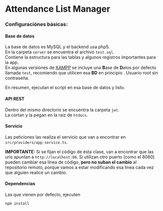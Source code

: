 # Attendance List Manager


### Configuraciónes básicas:

#### Base de datos

La base de datos es MySQL y el backend usa php5.  
En la carpeta `server` se encuentra el archivo `test.sql`.  
Contiene la estructura para las tablas y algunos registros importantes para la app.  
En algunas versiones de [XAMPP](https://www.apachefriends.org/es/index.html) se incluye una **B**ase de **D**atos por defecto llamada `test`, recomiendo que utilicen esa **BD** en principio . Usuario root sin contraseña.

En resumen, ejecutan el script en esa base de datos y listo.

#### API REST

Dentro del mismo directorio se encuentra la carpeta `jwt`.  
La cortan y la pegan en la raíz de `htdocs`.  

#### Servicio

Las peticiones las realiza el servicio que van a encontrar en `src/providers/app-service.ts`.

**IMPORTANTE:** Si se fijan el código de ésta clase, van a encontrar que las uris apuntan a `http://localhost:80`. Si utilizan otro puerto (como el 8080) pueden cambiar esa línea de código, **pero no suban el cambio** al repositorio remoto, porque vamos a estar modificando esa linea cada vez que alguien realice un cambio.

#### Dependencias

Las que vienen por defecto, ejecuten
```sh
npm install
```